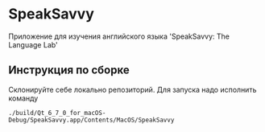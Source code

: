# SpeakSavvy
Приложение для изучения английского языка 'SpeakSavvy: The Language Lab'

## Инструкция по сборке

Склонируйте себе локально репозиторий. 
Для запуска надо исполнить команду

```
./build/Qt_6_7_0_for_macOS-Debug/SpeakSavvy.app/Contents/MacOS/SpeakSavvy
```
